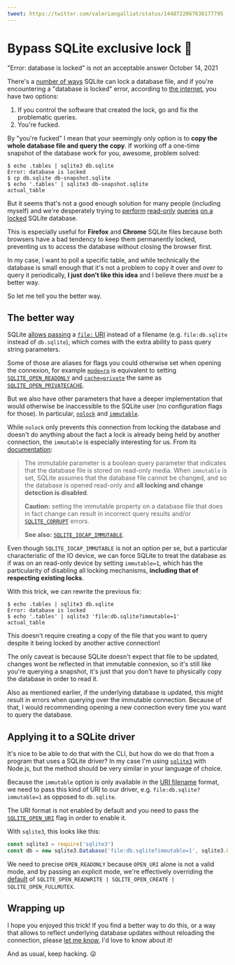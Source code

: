 ```yaml
---
tweet: https://twitter.com/valeriangalliat/status/1448722067638177795
---
```


# Bypass SQLite exclusive lock 🔐
"Error: database is locked" is not an acceptable answer
October 14, 2021

There's a [number of ways](https://www.sqlite.org/lockingv3.html) SQLite
can lock a database file, and if you're encountering a "database is
locked" error, according to [the internet](https://stackoverflow.com/questions/151026/how-do-i-unlock-a-sqlite-database),
you have two options:

1. If you control the software that created the lock, go and fix the
   problematic queries.
1. You're fucked.

By "you're fucked" I mean that your seemingly only option is to **copy
the whole database file and query the copy**. If working off a one-time
snapshot of the database work for you, awesome, problem solved:

```console
$ echo .tables | sqlite3 db.sqlite
Error: database is locked
$ cp db.sqlite db-snapshot.sqlite
$ echo '.tables' | sqlite3 db-snapshot.sqlite
actual_table
```

But it seems that's not a good enough solution for many people (including myself)
and we're desperately trying to [perform](https://stackoverflow.com/questions/7857755/is-it-possible-to-open-a-locked-sqlite-database-in-read-only-mode)
[read-only](https://www.linuxquestions.org/questions/linux-server-73/can-i-open-sqlite-datbase-in-read-only-mode-4175578075/)
[queries](https://github.com/skeeto/emacsql/issues/34)
[on a](https://www.reddit.com/r/firefox/comments/aw01gq/how_to_disable_sqlite_database_locking_for/)
[locked](https://dba.stackexchange.com/questions/45368/how-do-i-prevent-sqlite-database-locks)
SQLite database.

This is especially useful for **Firefox** and **Chrome** SQLite files
because both browsers have a bad tendency to keep them permanently
locked, preventing us to access the database without closing the browser
first.

In my case, I want to poll a specific table, and while technically the
database is small enough that it's not a problem to copy it over and
over to query it periodically, **I just don't like this idea**
and I believe there *must* be a better way.

So let me tell you the better way.

## The better way

SQLite [allows passing](https://www.sqlite.org/c3ref/open.html) a
[`file:` URI](https://www.sqlite.org/uri.html) instead of a filename
(e.g. `file:db.sqlite` instead of `db.sqlite`), which comes with the
extra ability to pass query string parameters.

Some of those are aliases for flags you could otherwise set when opening
the connexion, for example [`mode=ro`](https://github.com/sqlite/sqlite/blob/8436f53ebe369e0d646068d3b25ea11673debf0e/src/main.c#L3023)
is equivalent to setting [`SQLITE_OPEN_READONLY`](https://www.sqlite.org/c3ref/c_open_autoproxy.html)
and [`cache=private`](https://github.com/sqlite/sqlite/blob/8436f53ebe369e0d646068d3b25ea11673debf0e/src/main.c#L3011)
the same as [`SQLITE_OPEN_PRIVATECACHE`](https://www.sqlite.org/c3ref/c_open_autoproxy.html).

But we also have other parameters that have a deeper implementation that
would otherwise be inaccessible to the SQLite user (no configuration
flags for those). In particular, [`nolock`](https://github.com/sqlite/sqlite/blob/8436f53ebe369e0d646068d3b25ea11673debf0e/src/pager.c#L4913)
and [`immutable`](https://github.com/sqlite/sqlite/blob/8436f53ebe369e0d646068d3b25ea11673debf0e/src/pager.c#L4915).

While `nolock` only prevents this connection from locking the database
and doesn't do anything about the fact a lock is already being held by
another connection, the `immutable` is especially interesting for us.
From its [documentation](https://www.sqlite.org/c3ref/open.html):

> The immutable parameter is a boolean query parameter that indicates
> that the database file is stored on read-only media. When `immutable`
> is set, SQLite assumes that the database file cannot be changed, and
> so the database is opened read-only and **all locking and change
> detection is disabled**.
>
> **Caution:** setting the immutable property on a database file that
> does in fact change can result in incorrect query results and/or
> [`SQLITE_CORRUPT`](https://www.sqlite.org/rescode.html#corrupt) errors.
>
> **See also:** [`SQLITE_IOCAP_IMMUTABLE`](https://www.sqlite.org/c3ref/c_iocap_atomic.html).

Even though `SQLITE_IOCAP_IMMUTABLE` is not an option per se, but a
particular characteristic of the IO device, we can force SQLite to treat
the database as if was on an read-only device by setting `immutable=1`,
which has the particularity of disabling all locking mechanisms,
**including that of respecting existing locks**.

With this trick, we can rewrite the previous fix:

```console
$ echo .tables | sqlite3 db.sqlite
Error: database is locked
$ echo '.tables' | sqlite3 'file:db.sqlite?immutable=1'
actual_table
```

This doesn't require creating a copy of the file that you want to
query despite it being locked by another active connection!

The only caveat is because SQLite doesn't expect that file to be
updated, changes wont be reflected in that immutable connexion, so it's
still like you're querying a snapshot, it's just that you don't have to
physically copy the database in order to read it.

Also as mentioned earlier, if the underlying database is updated, this
might result in errors when querying over the immutable connection.
Because of that, I would recommending opening a new connection every
time you want to query the database.

## Applying it to a SQLite driver

It's nice to be able to do that with the CLI, but how do we do that from
a program that uses a SQLite driver? In my case I'm using
[`sqlite3`](https://www.npmjs.com/package/sqlite3) with Node.js, but the
method should be very similar in your language of choice.

Because the `immutable` option is only available in the [URI filename](https://www.sqlite.org/uri.html)
format, we need to pass this kind of URI to our driver, e.g.
`file:db.sqlite?immutable=1` as opposed to `db.sqlite`.

The URI format is not enabled by default and you need to pass the
[`SQLITE_OPEN_URI`](https://www.sqlite.org/c3ref/c_open_autoproxy.html)
flag in order to enable it.

With `sqlite3`, this looks like this:

```js
const sqlite3 = require('sqlite3')
const db = new sqlite3.Database('file:db.sqlite?immutable=1', sqlite3.OPEN_READONLY | sqlite3.OPEN_URI)
```

We need to precise `OPEN_READONLY` because `OPEN_URI` alone is not a
valid mode, and by passing an explicit mode, we're effectively
overriding the [default](https://github.com/mapbox/node-sqlite3/blob/918052b538b0effe6c4a44c74a16b2749c08a0d2/src/database.cc#L135)
of `SQLITE_OPEN_READWRITE | SQLITE_OPEN_CREATE | SQLITE_OPEN_FULLMUTEX`.

## Wrapping up

I hope you enjoyed this trick! If you find a better way to do this, or
a way that allows to reflect underlying database updates without
reloading the connection, please [let me know](/val.md#contact), I'd
love to know about it!

And as usual, keep hacking. 😜
